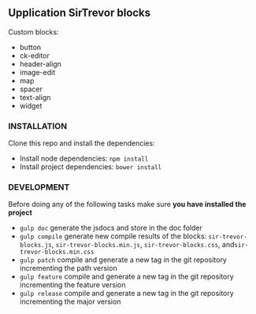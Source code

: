 ## Upplication SirTrevor blocks

Custom blocks:

* button
* ck-editor
* header-align
* image-edit
* map
* spacer
* text-align
* widget

### INSTALLATION

Clone this repo and install the dependencies:

* Install node dependencies: `npm install`
* Install project dependencies: `bower install`

### DEVELOPMENT
Before doing any of the following tasks make sure **you have installed the project**

* `gulp doc` generate the jsdocs and store in the doc folder
* `gulp compile` generate new compile results of the blocks: `sir-trevor-blocks.js`, `sir-trevor-blocks.min.js`, `sir-trevor-blocks.css`, and`sir-trevor-blocks.min.css`
* `gulp patch` compile and generate a new tag in the git repository incrementing the path version
* `gulp feature` compile and generate a new tag in the git repository incrementing the feature version
* `gulp release` compile and generate a new tag in the git repository incrementing the major version